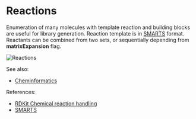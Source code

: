 <!-- TITLE: Reactions -->
<!-- SUBTITLE: -->

# Reactions

Enumeration of many molecules with template reaction and building blocks are useful for library generation. Reaction
template is in [SMARTS](http://www.daylight.com/dayhtml/doc/theory/theory.smarts.html) format. Reactants can be combined
from two sets, or sequentially depending from **matrixExpansion** flag.

![Reactions](../../../uploads/chem/reactions.png "Reactions")

See also:

* [Cheminformatics](../cheminformatics.md)

References:

* [RDKit Chemical reaction handling](https://rdkit.org/docs/RDKit_Book.html#chemical-reaction-handling)
* [SMARTS](http://www.daylight.com/dayhtml/doc/theory/theory.smarts.html)
